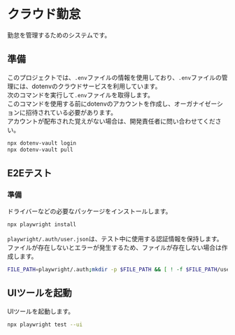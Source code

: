 # クラウド勤怠

勤怠を管理するためのシステムです。

## 準備

このプロジェクトでは、`.env`ファイルの情報を使用しており、`.env`ファイルの管理には、dotenvのクラウドサービスを利用しています。\
次のコマンドを実行して`.env`ファイルを取得します。\
このコマンドを使用する前にdotenvのアカウントを作成し、オーガナイゼーションに招待されている必要があります。\
アカウントが配布された覚えがない場合は、開発責任者に問い合わせてください。

```sh
npx dotenv-vault login
npx dotenv-vault pull
```

## E2Eテスト

### 準備

ドライバーなどの必要なパッケージをインストールします。

```sh
npx playwright install
```

`playwright/.auth/user.json`は、テスト中に使用する認証情報を保持します。\
ファイルが存在しないとエラーが発生するため、ファイルが存在しない場合は作成します。

```sh
FILE_PATH=playwright/.auth;mkdir -p $FILE_PATH && [ ! -f $FILE_PATH/user.json ] && touch $FILE_PATH/user.json && echo "{}" > $FILE_PATH/user.json
```

## UIツールを起動

UIツールを起動します。

```sh
npx playwright test --ui
```
